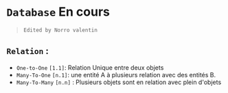 # `Database` En cours
> `Edited by Norro valentin` 

## `Relation` :
* `One-to-One` `[1.1]`: Relation Unique entre deux objets
* `Many-To-One` `[n.1]`: une entité A à plusieurs relation avec des entités B.
* `Many-To-Many` `[n.n]` : Plusieurs objets sont en relation avec plein d'objets
